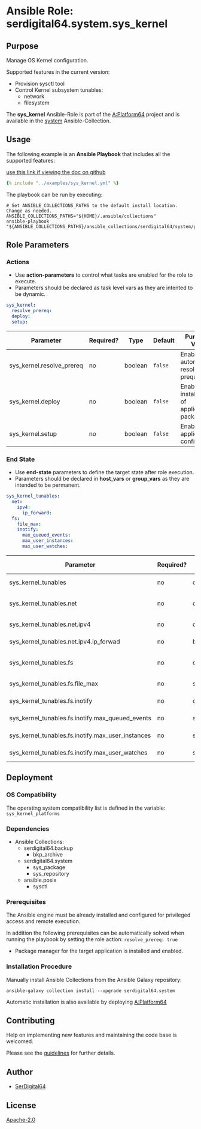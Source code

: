 # Ansible Role: serdigital64.system.sys_kernel

## Purpose

Manage OS Kernel configuration.

Supported features in the current version:

- Provision sysctl tool
- Control Kernel subsystem tunables:
  - network
  - filesystem

The **sys_kernel** Ansible-Role is part of the [A:Platform64](https://github.com/aplatform64/aplatform64) project and is available in the [system](https://aplatform64.readthedocs.io/en/latest/collections/system) Ansible-Collection.

## Usage

The following example is an **Ansible Playbook** that includes all the supported features:

[use this link if viewing the doc on github](https://github.com/aplatform64/system/blob/main/playbooks/sys_kernel.yml)

```yaml
{% include "../examples/sys_kernel.yml" %}
```

The playbook can be run by executing:

```shell
# Set ANSIBLE_COLLECTIONS_PATHS to the default install location. Change as needed.
ANSIBLE_COLLECTIONS_PATHS="${HOME}/.ansible/collections"
ansible-playbook "${ANSIBLE_COLLECTIONS_PATHS}/ansible_collections/serdigital64/system/playbooks/sys_kernel.yml"
```

## Role Parameters

### Actions

- Use **action-parameters** to control what tasks are enabled for the role to execute.
- Parameters should be declared as task level vars as they are intented to be dynamic.

```yaml
sys_kernel:
  resolve_prereq:
  deploy:
  setup:
```

| Parameter                 | Required? | Type    | Default | Purpose / Value                             |
| ------------------------- | --------- | ------- | ------- | ------------------------------------------- |
| sys_kernel.resolve_prereq | no        | boolean | `false` | Enable automatic resolution of prequisites  |
| sys_kernel.deploy         | no        | boolean | `false` | Enable installation of application packages |
| sys_kernel.setup          | no        | boolean | `false` | Enable application configuration            |

### End State

- Use **end-state** parameters to define the target state after role execution.
- Parameters should be declared in **host_vars** or **group_vars** as they are intended to be permanent.

```yaml
sys_kernel_tunables:
  net:
    ipv4:
      ip_forward:
  fs:
    file_max:
    inotify:
      max_queued_events:
      max_user_instances:
      max_user_watches:
```

| Parameter                                         | Required? | Type       | Default | Purpose / Value           |
| ------------------------------------------------- | --------- | ---------- | ------- | ------------------------- |
| sys_kernel_tunables                               | no        | dictionary |         | Set kernel tunables       |
| sys_kernel_tunables.net                           | no        | dictionary |         | Tune network subsystem    |
| sys_kernel_tunables.net.ipv4                      | no        | dictionary |         | Set IPv4 tunables         |
| sys_kernel_tunables.net.ipv4.ip_forwad            | no        | boolean    |         | Set tunable               |
| sys_kernel_tunables.fs                            | no        | dictionary |         | Tune filesystem subsystem |
| sys_kernel_tunables.fs.file_max                   | no        | string     |         | Set tunable               |
| sys_kernel_tunables.fs.inotify                    | no        | dictionary |         | Set inotify tunables      |
| sys_kernel_tunables.fs.inotify.max_queued_events  | no        | string     |         | Set tunable               |
| sys_kernel_tunables.fs.inotify.max_user_instances | no        | string     |         | Set tunable               |
| sys_kernel_tunables.fs.inotify.max_user_watches   | no        | string     |         | Set tunable               |

## Deployment

### OS Compatibility

The operating system compatibility list is defined in the variable: `sys_kernel_platforms`

### Dependencies

- Ansible Collections:
  - serdigital64.backup
    - bkp_archive
  - serdigital64.system
    - sys_package
    - sys_repository
  - ansible.posix
    - sysctl

### Prerequisites

The Ansible engine must be already installed and configured for privileged access and remote execution.

In addition the following prerequisites can be automatically solved when running the playbook by setting the role action: `resolve_prereq: true`

- Package manager for the target application is installed and enabled.

### Installation Procedure

Manually install Ansible Collections from the Ansible Galaxy repository:

```shell
ansible-galaxy collection install --upgrade serdigital64.system
```

Automatic installation is also available by deploying [A:Platform64](https://aplatform64.readthedocs.io/en/latest/#deployment)

## Contributing

Help on implementing new features and maintaining the code base is welcomed.

Please see the [guidelines](https://aplatform64.readthedocs.io/en/latest/CONTRIBUTING.md) for further details.

## Author

- [SerDigital64](https://serdigital64.github.io/)

## License

[Apache-2.0](https://www.apache.org/licenses/LICENSE-2.0.txt)
